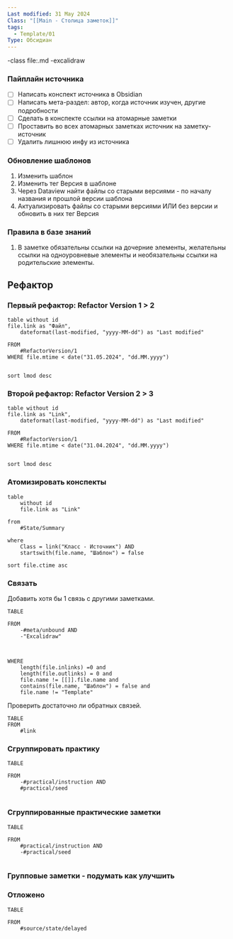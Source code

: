 ```yaml
---
Last modified: 31 May 2024
Class: "[[Main - Столица заметок]]"
tags:
  - Template/01
Type: Обсидиан
---
```

-class file:.md -excalidraw
### Пайплайн источника
- [ ] Написать конспект источника в Obsidian
- [ ] Написать мета-раздел: автор, когда источник изучен, другие подробности
- [ ] Сделать в конспекте ссылки на атомарные заметки
- [ ] Проставить во всех атомарных заметках источник на заметку-источник
- [ ] Удалить лишнюю инфу из источника
### Обновление шаблонов
1. Изменить шаблон
2. Изменить тег Версия в шаблоне
3. Через Dataview найти файлы со старыми версиями - по началу названия и прошлой версии шаблона
4. Актуализировать файлы со старыми версиями ИЛИ без версии и обновить в них тег Версия
### Правила в базе знаний
1. В заметке обязательны ссылки на дочерние элементы, желательны ссылки на одноуровневые элементы и необязательны ссылки на родительские элементы.

## Рефактор
### Первый рефактор: Refactor Version 1 > 2
```dataview
table without id
file.link as "Файл",
	dateformat(last-modified, "yyyy-MM-dd") as "Last modified"

FROM 
	#RefactorVersion/1  
WHERE file.mtime < date("31.05.2024", "dd.MM.yyyy")


sort lmod desc
```

### Второй рефактор: Refactor Version 2 > 3
```dataview
table without id
file.link as "Link",
	dateformat(last-modified, "yyyy-MM-dd") as "Last modified"

FROM 
	#RefactorVersion/1  
WHERE file.mtime < date("31.04.2024", "dd.MM.yyyy")


sort lmod desc
```

### Атомизировать конспекты
```dataview
table
	without id
	file.link as "Link"

from
	#State/Summary 

where
	Class = link("Класс - Источник") AND
	startswith(file.name, "Шаблон") = false

sort file.ctime asc
```
### Связать

Добавить хотя бы 1 связь с другими заметками. 
```dataview
TABLE

FROM
	-#meta/unbound AND
	-"Excalidraw"
	
	

WHERE
	length(file.inlinks) =0 and
	length(file.outlinks) = 0 and 
	file.name != [[]].file.name and
	contains(file.name, "Шаблон") = false and
	file.name != "Template"
```

Проверить достаточно ли обратных связей.
```dataview
TABLE
FROM
	#link
```
### Сгруппировать практику
```dataview
TABLE

FROM
	-#practical/instruction AND
	#practical/seed 
	
```

### Сгруппированные практические заметки
```dataview
TABLE

FROM
	#practical/instruction AND
	-#practical/seed
	
```

### Групповые заметки - подумать как улучшить
### Отложено
```dataview
TABLE

FROM
	#source/state/delayed 
	
```
